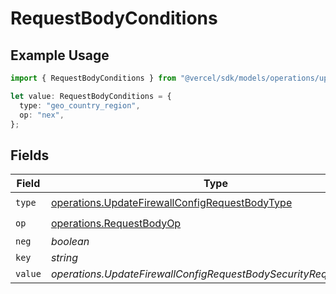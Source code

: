# RequestBodyConditions

## Example Usage

```typescript
import { RequestBodyConditions } from "@vercel/sdk/models/operations/updatefirewallconfig.js";

let value: RequestBodyConditions = {
  type: "geo_country_region",
  op: "nex",
};
```

## Fields

| Field                                                                                                            | Type                                                                                                             | Required                                                                                                         | Description                                                                                                      |
| ---------------------------------------------------------------------------------------------------------------- | ---------------------------------------------------------------------------------------------------------------- | ---------------------------------------------------------------------------------------------------------------- | ---------------------------------------------------------------------------------------------------------------- |
| `type`                                                                                                           | [operations.UpdateFirewallConfigRequestBodyType](../../models/operations/updatefirewallconfigrequestbodytype.md) | :heavy_check_mark:                                                                                               | N/A                                                                                                              |
| `op`                                                                                                             | [operations.RequestBodyOp](../../models/operations/requestbodyop.md)                                             | :heavy_check_mark:                                                                                               | N/A                                                                                                              |
| `neg`                                                                                                            | *boolean*                                                                                                        | :heavy_minus_sign:                                                                                               | N/A                                                                                                              |
| `key`                                                                                                            | *string*                                                                                                         | :heavy_minus_sign:                                                                                               | N/A                                                                                                              |
| `value`                                                                                                          | *operations.UpdateFirewallConfigRequestBodySecurityRequest2Value*                                                | :heavy_minus_sign:                                                                                               | N/A                                                                                                              |